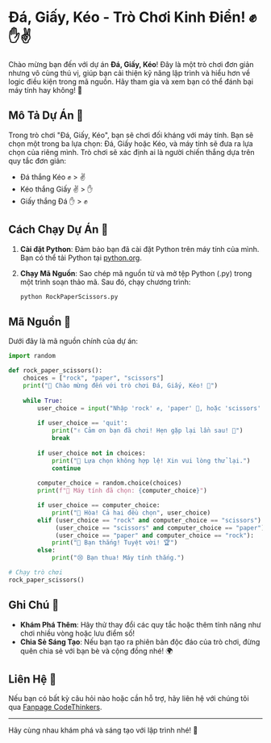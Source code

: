 # Đá, Giấy, Kéo - Trò Chơi Kinh Điển! ✊✋✌️

Chào mừng bạn đến với dự án **Đá, Giấy, Kéo**! Đây là một trò chơi đơn giản nhưng vô cùng thú vị, giúp bạn cải thiện kỹ năng lập trình và hiểu hơn về logic điều kiện trong mã nguồn. Hãy tham gia và xem bạn có thể đánh bại máy tính hay không! 💪

## Mô Tả Dự Án 📝

Trong trò chơi "Đá, Giấy, Kéo", bạn sẽ chơi đối kháng với máy tính. Bạn sẽ chọn một trong ba lựa chọn: Đá, Giấy hoặc Kéo, và máy tính sẽ đưa ra lựa chọn của riêng mình. Trò chơi sẽ xác định ai là người chiến thắng dựa trên quy tắc đơn giản:

- Đá thắng Kéo ✊ > ✌️
- Kéo thắng Giấy ✌️ > ✋
- Giấy thắng Đá ✋ > ✊

## Cách Chạy Dự Án 🚀

1. **Cài đặt Python**: Đảm bảo bạn đã cài đặt Python trên máy tính của mình. Bạn có thể tải Python tại [python.org](https://www.python.org/downloads/).

2. **Chạy Mã Nguồn**: Sao chép mã nguồn từ và mở tệp Python (.py) trong một trình soạn thảo mã. Sau đó, chạy chương trình:
   ```bash
   python RockPaperScissors.py
   ```

## Mã Nguồn 📄

Dưới đây là mã nguồn chính của dự án:

```python
import random

def rock_paper_scissors():
    choices = ["rock", "paper", "scissors"]
    print("🎉 Chào mừng đến với trò chơi Đá, Giấy, Kéo! 🎊")
    
    while True:
        user_choice = input("Nhập 'rock' ✊, 'paper' 📝, hoặc 'scissors' ✂️ (hoặc 'quit' để thoát): ").lower()
        
        if user_choice == 'quit':
            print("✌️ Cảm ơn bạn đã chơi! Hẹn gặp lại lần sau! 💖")
            break
        
        if user_choice not in choices:
            print("🚫 Lựa chọn không hợp lệ! Xin vui lòng thử lại.")
            continue
        
        computer_choice = random.choice(choices)
        print(f"🤖 Máy tính đã chọn: {computer_choice}")

        if user_choice == computer_choice:
            print("🤝 Hòa! Cả hai đều chọn", user_choice)
        elif (user_choice == "rock" and computer_choice == "scissors") or \
             (user_choice == "scissors" and computer_choice == "paper") or \
             (user_choice == "paper" and computer_choice == "rock"):
            print("🎉 Bạn thắng! Tuyệt vời! 🏆")
        else:
            print("😢 Bạn thua! Máy tính thắng.")

# Chạy trò chơi
rock_paper_scissors()
```

## Ghi Chú 📌

- **Khám Phá Thêm**: Hãy thử thay đổi các quy tắc hoặc thêm tính năng như chơi nhiều vòng hoặc lưu điểm số!
- **Chia Sẻ Sáng Tạo**: Nếu bạn tạo ra phiên bản độc đáo của trò chơi, đừng quên chia sẻ với bạn bè và cộng đồng nhé! 🌍

## Liên Hệ 🤝

Nếu bạn có bất kỳ câu hỏi nào hoặc cần hỗ trợ, hãy liên hệ với chúng tôi qua [Fanpage CodeThinkers](https://www.facebook.com/CodeThinkers).

---

Hãy cùng nhau khám phá và sáng tạo với lập trình nhé! 💖